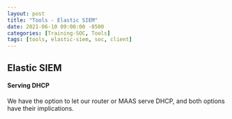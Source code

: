 ```yaml
---
layout: post
title: "Tools - Elastic SIEM"
date: 2021-06-10 09:00:00 -0500
categories: [Training-SOC, Tools]
tags: [tools, elastic-siem, soc, client]
---
```

## Elastic SIEM

#### Serving DHCP
We have the option to let our router or MAAS serve DHCP, and both options have their implications.

